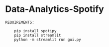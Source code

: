 # Data-Analytics-Spotify

	REQUIREMENTS:
	
		pip install spotipy
		pip install streamlit
		python -m streamlit run gui.py
